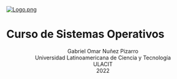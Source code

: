 [![Logo.png](https://i.postimg.cc/TPvjD7ws/Logo.png)](https://postimg.cc/v4X6Rv57)
# Curso de Sistemas Operativos


<center>
Gabriel Omar Nuñez Pizarro <br>
Universidad Latinoamericana de Ciencia y Tecnología <br>
ULACIT <br>
2022 
</center>
